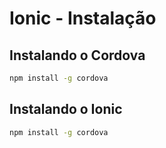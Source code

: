 # Ionic - Instalação

## Instalando o Cordova

~~~bash
npm install -g cordova
~~~

## Instalando o Ionic

~~~bash
npm install -g cordova
~~~